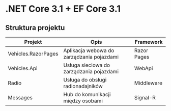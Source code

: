 # .NET Core 3.1 + EF Core 3.1

## Struktura projektu

| Projekt | Opis | Framework  |
|---|---|---|
|  Vehicles.RazorPages | Aplikacja webowa do zarządzania pojazdami | Razor Pages  |
|  Vehicles.Api | Usługa sieciowa do zarządzania pojazdami | WebApi  |
|  Radio | Usługa do obsługi radionadajników | Middleware  |
|  Messages | Hub do komunikacji między osobami | Signal-R  |
